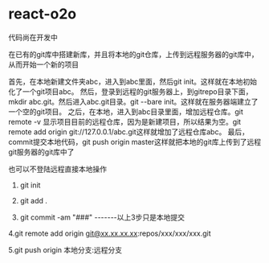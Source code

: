 # react-o2o

代码尚在开发中

在已有的git库中搭建新库，并且将本地的git仓库，上传到远程服务器的git库中，从而开始一个新的项目

首先，在本地新建文件夹abc，进入到abc里面，然后git init。这样就在本地初始化了一个git项目abc。
然后，登录到远程的git服务器上，到gitrepo目录下面，mkdir abc.git。然后进入abc.git目录。git  --bare init。这样就在服务器端建立了一个空的git项目。
之后，在本地，进入到abc目录里面，增加远程仓库。git remote -v 显示项目目前的远程仓库，因为是新建项目，所以结果为空。git remote add origin git://127.0.0.1/abc.git这样就增加了远程仓库abc。
最后，commit提交本地代码，git push origin master这样就把本地的git库上传到了远程git服务器的git库中了

 

也可以不登陆远程直接本地操作

1. git init

2. git add .

3. git commit -am "###"      -------以上3步只是本地提交

4.git remote add origin git@xx.xx.xx.xx:repos/xxx/xxx/xxx.git

5.git push origin 本地分支:远程分支
